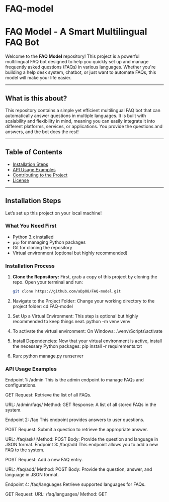 # FAQ-model

# FAQ Model - A Smart Multilingual FAQ Bot

Welcome to the **FAQ Model** repository! This project is a powerful multilingual FAQ bot designed to help you quickly set up and manage frequently asked questions (FAQs) in various languages. Whether you're building a help desk system, chatbot, or just want to automate FAQs, this model will make your life easier.

---

## What is this about?

This repository contains a simple yet efficient multilingual FAQ bot that can automatically answer questions in multiple languages. It is built with scalability and flexibility in mind, meaning you can easily integrate it into different platforms, services, or applications. You provide the questions and answers, and the bot does the rest!

---

## Table of Contents 

- [Installation Steps](#installation-steps)
- [API Usage Examples](#api-usage-examples)
- [Contributing to the Project](#contributing-to-the-project)
- [License](#license)

---

## Installation Steps

Let’s set up this project on your local machine!

### What You Need First

- Python 3.x installed
- `pip` for managing Python packages
- Git for cloning the repository
- Virtual environment (optional but highly recommended)

### Installation Process

1. **Clone the Repository:**
   First, grab a copy of this project by cloning the repo. Open your terminal and run:
   
   ```bash
   git clone https://github.com/aDp08/FAQ-model.git
2. Navigate to the Project Folder: Change your working directory to the project folder:
   cd FAQ-model
3. Set Up a Virtual Environment: This step is optional but highly recommended to keep things neat.
   python -m venv venv
4. To activate the virtual environment:
  On Windows: .\venv\Scripts\activate
5. Install Dependencies: Now that your virtual environment is active, install the necessary Python packages: pip install -r requirements.txt
6. Run: python manage.py runserver
### API Usage Examples
Endpoint 1: /admin
This is the admin endpoint to manage FAQs and configurations.

GET Request:
Retrieve the list of all FAQs.

URL: /admin/faqs/
Method: GET
Response: A list of all stored FAQs in the system.

Endpoint 2: /faq
This endpoint provides answers to user questions.

POST Request:
Submit a question to retrieve the appropriate answer.

URL: /faq/ask/
Method: POST
Body: Provide the question and language in JSON format.
Endpoint 3: /faq/add
This endpoint allows you to add a new FAQ to the system.

POST Request:
Add a new FAQ entry.

URL: /faq/add/
Method: POST
Body: Provide the question, answer, and language in JSON format.

Endpoint 4: /faq/languages
Retrieve supported languages for FAQs.

GET Request:
URL: /faq/languages/
Method: GET
